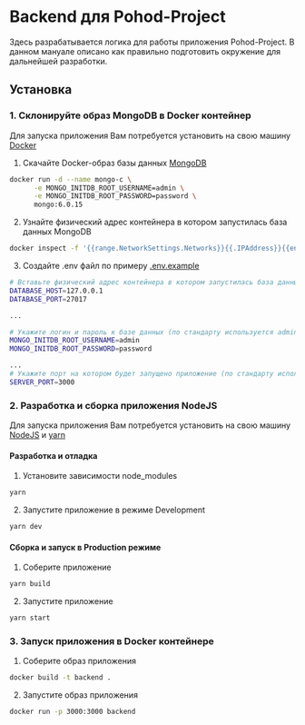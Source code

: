 # Backend для Pohod-Project

Здесь разрабатывается логика для работы приложения Pohod-Project. В данном мануале описано как правильно подготовить окружение для дальнейшей разработки.

## Установка

### 1. Склонируйте образ MongoDB в Docker контейнер

Для запуска приложения Вам потребуется установить на свою машину [Docker](https://www.docker.com/)

1. Скачайте Docker-образ базы данных [MongoDB](https://hub.docker.com/layers/library/mongo/6.0.15/images/sha256-f06a25c6a55b98171b65672afbd6c96127d2b66c82c5357dc9275c483cf81ba7?context=explore)

```bash
docker run -d --name mongo-c \
      -e MONGO_INITDB_ROOT_USERNAME=admin \
      -e MONGO_INITDB_ROOT_PASSWORD=password \
      mongo:6.0.15
```

2. Узнайте физический адрес контейнера в котором запустилась база данных MongoDB

```bash
docker inspect -f '{{range.NetworkSettings.Networks}}{{.IPAddress}}{{end}}' mongo-c
```

3. Создайте .env файл по примеру [.env.example](./.env.example)

```bash
# Вставьте физический адрес контейнера в котором запустилась база данных MongoDB
DATABASE_HOST=127.0.0.1
DATABASE_PORT=27017

...

# Укажите логин и пароль к базе данных (по стандарту используется admin:password)
MONGO_INITDB_ROOT_USERNAME=admin
MONGO_INITDB_ROOT_PASSWORD=password

...
# Укажите порт на котором будет запущено приложение (по стандарту используется: 3000)
SERVER_PORT=3000
```

### 2. Разработка и сборка приложения NodeJS

Для запуска приложения Вам потребуется установить на свою машину [NodeJS](https://nodejs.org/en) и [yarn](https://yarnpkg.com/)

#### Разработка и отладка

1. Установите зависимости node_modules

```bash
yarn
```

2. Запустите приложение в режиме Development

```bash
yarn dev
```

#### Сборка и запуск в Production режиме

1. Соберите приложение

```bash
yarn build
```

2. Запустите приложение

```bash
yarn start
```

### 3. Запуск приложения в Docker контейнере

1. Соберите образ приложения

```bash
docker build -t backend .
```

2. Запустите образ приложения

```bash
docker run -p 3000:3000 backend
```

